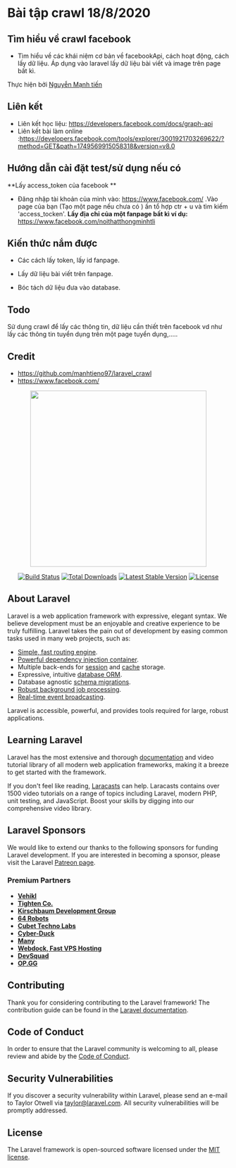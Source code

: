 # Bài tập crawl 18/8/2020

## Tìm hiểu về crawl facebook

- Tìm hiểu về các khái niệm cơ bản về facebookApi, cách hoạt động, cách lấy dữ liệu. Áp dụng vào laravel lấy dữ liệu bài viết và image trên page bất kì.

Thực hiện bởi [Nguyễn Mạnh tiến](https://github.com/manhtieno97)

## Liên kết

- Liên kết học liệu:  https://developers.facebook.com/docs/graph-api
- Liên kết bài làm online :https://developers.facebook.com/tools/explorer/3001921703269622/?method=GET&path=1749569915058318&version=v8.0

## Hướng dẫn cài đặt test/sử dụng nếu có

 **Lấy access_token của facebook **
 - Đăng nhập tài khoản của mình vào: https://www.facebook.com/ .Vào page của bạn (Tạo một page nếu chưa có ) ấn tổ hợp ctr + u và tìm kiếm 'access_tocken'.
 **Lấy địa chỉ của một fanpage bất kì ví dụ:** https://www.facebook.com/noithatthongminhtli
 

## Kiến thức nắm được

- Các cách lấy token, lấy id fanpage.

- Lấy dữ liệu bài viết trên fanpage.
                    
- Bóc tách dữ liệu đưa vào database.

## Todo

Sử dụng crawl để lấy các thông tin, dữ liệu cần thiết trên facebook vd như lấy các thông tin tuyển dụng trên một page tuyển dụng,.....

## Credit

- https://github.com/manhtieno97/laravel_crawl
- https://www.facebook.com/





















<p align="center"><img src="https://res.cloudinary.com/dtfbvvkyp/image/upload/v1566331377/laravel-logolockup-cmyk-red.svg" width="400"></p>

<p align="center">
<a href="https://travis-ci.org/laravel/framework"><img src="https://travis-ci.org/laravel/framework.svg" alt="Build Status"></a>
<a href="https://packagist.org/packages/laravel/framework"><img src="https://poser.pugx.org/laravel/framework/d/total.svg" alt="Total Downloads"></a>
<a href="https://packagist.org/packages/laravel/framework"><img src="https://poser.pugx.org/laravel/framework/v/stable.svg" alt="Latest Stable Version"></a>
<a href="https://packagist.org/packages/laravel/framework"><img src="https://poser.pugx.org/laravel/framework/license.svg" alt="License"></a>
</p>

## About Laravel

Laravel is a web application framework with expressive, elegant syntax. We believe development must be an enjoyable and creative experience to be truly fulfilling. Laravel takes the pain out of development by easing common tasks used in many web projects, such as:

- [Simple, fast routing engine](https://laravel.com/docs/routing).
- [Powerful dependency injection container](https://laravel.com/docs/container).
- Multiple back-ends for [session](https://laravel.com/docs/session) and [cache](https://laravel.com/docs/cache) storage.
- Expressive, intuitive [database ORM](https://laravel.com/docs/eloquent).
- Database agnostic [schema migrations](https://laravel.com/docs/migrations).
- [Robust background job processing](https://laravel.com/docs/queues).
- [Real-time event broadcasting](https://laravel.com/docs/broadcasting).

Laravel is accessible, powerful, and provides tools required for large, robust applications.

## Learning Laravel

Laravel has the most extensive and thorough [documentation](https://laravel.com/docs) and video tutorial library of all modern web application frameworks, making it a breeze to get started with the framework.

If you don't feel like reading, [Laracasts](https://laracasts.com) can help. Laracasts contains over 1500 video tutorials on a range of topics including Laravel, modern PHP, unit testing, and JavaScript. Boost your skills by digging into our comprehensive video library.

## Laravel Sponsors

We would like to extend our thanks to the following sponsors for funding Laravel development. If you are interested in becoming a sponsor, please visit the Laravel [Patreon page](https://patreon.com/taylorotwell).

### Premium Partners

- **[Vehikl](https://vehikl.com/)**
- **[Tighten Co.](https://tighten.co)**
- **[Kirschbaum Development Group](https://kirschbaumdevelopment.com)**
- **[64 Robots](https://64robots.com)**
- **[Cubet Techno Labs](https://cubettech.com)**
- **[Cyber-Duck](https://cyber-duck.co.uk)**
- **[Many](https://www.many.co.uk)**
- **[Webdock, Fast VPS Hosting](https://www.webdock.io/en)**
- **[DevSquad](https://devsquad.com)**
- **[OP.GG](https://op.gg)**

## Contributing

Thank you for considering contributing to the Laravel framework! The contribution guide can be found in the [Laravel documentation](https://laravel.com/docs/contributions).

## Code of Conduct

In order to ensure that the Laravel community is welcoming to all, please review and abide by the [Code of Conduct](https://laravel.com/docs/contributions#code-of-conduct).

## Security Vulnerabilities

If you discover a security vulnerability within Laravel, please send an e-mail to Taylor Otwell via [taylor@laravel.com](mailto:taylor@laravel.com). All security vulnerabilities will be promptly addressed.

## License

The Laravel framework is open-sourced software licensed under the [MIT license](https://opensource.org/licenses/MIT).
